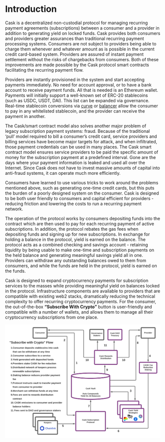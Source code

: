 # Introduction

Cask is a decentralized non-custodial protocol for managing recurring payment agreements (subscriptions) between a consumer and a provider in addition to generating yield on locked funds. Cask provides both consumers and providers greater assurances than traditional recurring payment processing systems. Consumers are not subject to providers being able to charge them whenever and whatever amount as is possible in the current credit card-based system. Providers are assured of instant payment settlement without the risks of chargebacks from consumers. Both of these improvements are made possible by the Cask protocol smart contracts facilitating the recurring payment flow.

Providers are instantly provisioned in the system and start accepting payments immediately. No need for account approval, or to have a bank account to receive payment funds. All that is needed is an Ethereum wallet. Payments will initially support a well-known set of ERC-20 stablecoins (such as USDC, USDT, DAI). This list can be expanded via governance. Real-time stablecoin conversions via [curve](https://curve.fi) or [balancer](https://balancer.fi) allow the consumer to pay in any whitelisted stablecoin, and the provider can receive the payment in another.

The Cask/smart contract model also solves another major problem of legacy subscription payment systems: fraud. Because of the traditional ‘pull’ model required to bill a consumer’s credit card, service providers and billing services have become major targets for attack, and when infiltrated, those payment credentials can be used in many places. The Cask smart contract model ensures service providers to be paid the specific amount of money for the subscription payment at a predefined interval. Gone are the days where your payment information is leaked and used all over the Internet. Since Cask does not have to invest massive amounts of capital into anti-fraud systems, it can operate much more efficiently.

Consumers have learned to use various tricks to work around the problems mentioned above, such as generating one-time credit cards, but this puts the burden of a poorly designed system on the consumer. Cask is designed to be both user friendly to consumers and capital efficient for providers - reducing friction and lowering the costs to run a recurring payment network.

The operation of the protocol works by consumers depositing funds into the contract which are then used to pay for each recurring payment of active subscriptions. In addition, the protocol rebates the gas fees when depositing funds and signing up for new subscriptions. In exchange for holding a balance in the protocol, yield is earned on the balance. The protocol acts as a combined checking and savings account - retaining liquidity by being usable to make one-time and subscription payments on the held balance and generating meaningful savings yield all in one. Providers can withdraw any outstanding balances owed to them from consumers, and while the funds are held in the protocol, yield is earned on the funds.

Cask is designed to expand cryptocurrency payments for subscription services to the masses while providing meaningful yield on balances locked in the protocol. Infrastructure components are available to providers that are compatible with existing web2 stacks, dramatically reducing the technical complexity to offer recurring cryptocurrency payments. For the consumer, the out-of-the-box **“Subscribe With Crypto”** button is user-friendly and compatible with a number of wallets, and allows them to manage all their cryptocurrency subscriptions from one place.

![Cask Diagram](<.gitbook/assets/cask_diagram.png>)